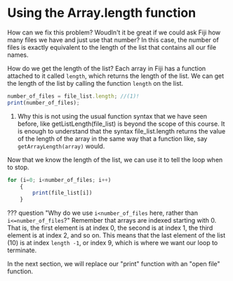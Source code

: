 # Using the Array.length function

How can we fix this problem? Woudln't it be great if we could ask Fiji how many files we have and just use that number? In this case, the number of files is exactly equivalent to the length of the list that contains all our file names.

How do we get the length of the list? Each array in Fiji has a function attached to it called `length`, which returns the length of the list. We can get the length of the list by calling the function `length` on the list.

```javascript
number_of_files = file_list.length; //(1)!
print(number_of_files);
```

1. Why this is not using the usual function syntax that we have seen before, like getListLength(file_list) is beyond the scope of this course. It is enough to understand that the syntax file_list.length returns the value of the length of the array in the same way that a function like, say `getArrayLength(array)` would.

Now that we know the length of the list, we can use it to tell the loop when to stop.



```javascript
for (i=0; i<number_of_files; i++)
    {
        print(file_list[i])
    }
```

??? question "Why do we use `i<number_of_files` here, rather than `i<=number_of_files`?"
    Remember that arrays are indexed starting with 0. That is, the first element is at index 0, the second is at index 1, the third element is at index 2, and so on. This means that the last element of the list (10) is at index `length -1`, or index 9, which is where we want our loop to terminate.

In the next section, we will replace our "print" function with an "open file" function.
